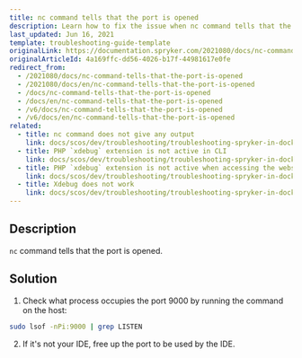 ```yaml
---
title: nc command tells that the port is opened
description: Learn how to fix the issue when nc command tells that the port is opened
last_updated: Jun 16, 2021
template: troubleshooting-guide-template
originalLink: https://documentation.spryker.com/2021080/docs/nc-command-tells-that-the-port-is-opened
originalArticleId: 4a169ffc-dd56-4026-b17f-44981617e0fe
redirect_from:
  - /2021080/docs/nc-command-tells-that-the-port-is-opened
  - /2021080/docs/en/nc-command-tells-that-the-port-is-opened
  - /docs/nc-command-tells-that-the-port-is-opened
  - /docs/en/nc-command-tells-that-the-port-is-opened
  - /v6/docs/nc-command-tells-that-the-port-is-opened
  - /v6/docs/en/nc-command-tells-that-the-port-is-opened
related:
  - title: nc command does not give any output
    link: docs/scos/dev/troubleshooting/troubleshooting-spryker-in-docker-issues/troubleshooting-debugging-in-docker/nc-command-does-not-give-any-output.html
  - title: PHP `xdebug` extension is not active in CLI
    link: docs/scos/dev/troubleshooting/troubleshooting-spryker-in-docker-issues/troubleshooting-debugging-in-docker/php-xdebug-extension-is-not-active-in-cli.html
  - title: PHP `xdebug` extension is not active when accessing the website via a browser or curl
    link: docs/scos/dev/troubleshooting/troubleshooting-spryker-in-docker-issues/troubleshooting-debugging-in-docker/php-xdebug-extension-is-not-active-when-accessing-the-website-via-a-browser-or-curl.html
  - title: Xdebug does not work
    link: docs/scos/dev/troubleshooting/troubleshooting-spryker-in-docker-issues/troubleshooting-debugging-in-docker/xdebug-does-not-work.html
---
```


## Description

`nc` command tells that the port is opened.

## Solution

1. Check what process occupies the port 9000 by running the command on the host:
   
```bash
sudo lsof -nPi:9000 | grep LISTEN
```

2. If it's not your IDE, free up the port to be used by the IDE.
